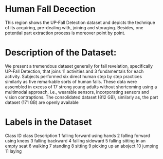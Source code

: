 # Human Fall Decection
This region shows the UP-Fall Detection dataset and depicts the technique of its acquiring, pre-dealing with, joining and storaging. Besides, one potential part extraction process is moreover point by point. 

# Description of the Dataset:


We present a tremendous dataset generally for fall revelation, specifically UP-Fall Detection, that joins 11 activities and 3 fundamentals for each activity. Subjects performed six direct human step by step practices similarly as five remarkable sorts of human falls. These data were assembled in excess of 17 strong young adults without shortcoming using a multimodal approach, i.e., wearable sensors, incorporating sensors and vision contraptions. The consolidated dataset (812 GB), similarly as, the part dataset (171 GB) are openly available 

# Labels in the Dataset
Class ID      class Description
 1             falling forward using hands
 2             falling forward using knees
 3             falling backward
 4             falling sideward
 5             falling sitting in an empty seat
 6             walking
 7             standing
 8             sitting
 9             picking up an aboject 
 10            jumping 
 11            laying



